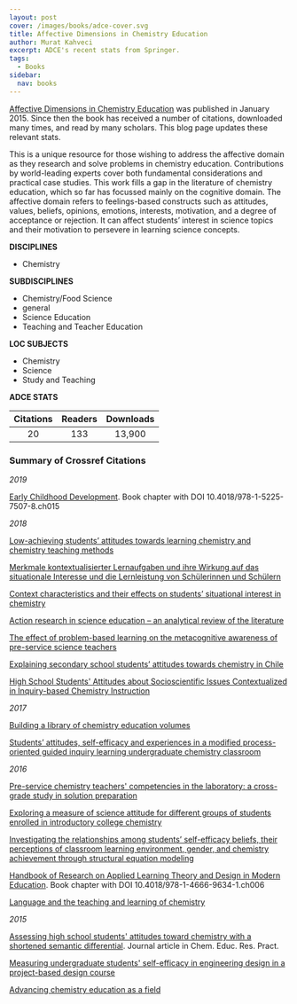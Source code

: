 ```yaml
---
layout: post
cover: /images/books/adce-cover.svg
title: Affective Dimensions in Chemistry Education
author: Murat Kahveci
excerpt: ADCE's recent stats from Springer.
tags: 
  - Books
sidebar:
  nav: books   
---
```


[Affective Dimensions in Chemistry Education](/yfg) was published in January 2015. Since then the book has received a number of citations, downloaded many times, and read by many scholars. This blog page updates these relevant stats.

This is a unique resource for those wishing to address the affective domain as they research and solve problems in chemistry education. Contributions by world-leading experts cover both fundamental considerations and practical case studies. This work fills a gap in the literature of chemistry education, which so far has focussed mainly on the cognitive domain. The affective domain refers to feelings-based constructs such as attitudes, values, beliefs, opinions, emotions, interests, motivation, and a degree of acceptance or rejection. It can affect students’ interest in science topics and their motivation to persevere in learning science concepts. 

__DISCIPLINES__

  - Chemistry

__SUBDISCIPLINES__

  - Chemistry/Food Science
  - general
  - Science Education
  - Teaching and Teacher Education
  
__LOC SUBJECTS__	

  - Chemistry
  - Science 
  - Study and Teaching

__ADCE STATS__

Citations  | Readers  |  Downloads
:--:|:---:|:--:
20  | 133  | 13,900



### Summary of Crossref Citations

_2019_

[Early Childhood Development](https://doi.org/10.4018/978-1-5225-7507-8.ch015). Book chapter with DOI 10.4018/978-1-5225-7507-8.ch015

_2018_

[Low-achieving students’ attitudes towards learning chemistry and chemistry teaching methods](https://doi.org/10.1039/C7RP00226B)

[Merkmale kontextualisierter Lernaufgaben und ihre Wirkung auf das situationale Interesse und die Lernleistung von Schülerinnen und Schülern](https://doi.org/10.1007/s40573-018-0077-8)

[Context characteristics and their effects on students’ situational interest in chemistry](https://doi.org/10.1080/09500693.2018.1470349)

[Action research in science education – an analytical review of the literature](https://doi.org/10.1080/09650792.2017.1358198)

[The effect of problem-based learning on the metacognitive awareness of pre-service science teachers](https://doi.org/10.1080/03055698.2018.1509783)

[Explaining secondary school students’ attitudes towards chemistry in Chile](https://doi.org/10.1039/C8RP00003D)

[High School Students' Attitudes about Socioscientific Issues Contextualized in Inquiry-based Chemistry Instruction](https://doi.org/10.1145/3206129.3239436)

_2017_

[Building a library of chemistry education volumes](https://doi.org/10.1039/C7RP90009K)

[Students’ attitudes, self-efficacy and experiences in a modified process-oriented guided inquiry learning undergraduate chemistry classroom](https://doi.org/10.1039/C6RP00233A)

_2016_

[Pre-service chemistry teachers' competencies in the laboratory: a cross-grade study in solution preparation](https://doi.org/10.1039/C5RP00147A)

[Exploring a measure of science attitude for different groups of students enrolled in introductory college chemistry](https://doi.org/10.1039/C5RP00185D)

[Investigating the relationships among students’ self-efficacy beliefs, their perceptions of classroom learning environment, gender, and chemistry achievement through structural equation modeling](https://doi.org/10.1080/02635143.2016.1174931)

[Handbook of Research on Applied Learning Theory and Design in Modern Education](https://doi.org/10.4018/978-1-4666-9634-1.ch006). Book chapter with DOI 10.4018/978-1-4666-9634-1.ch006

[Language and the teaching and learning of chemistry](https://doi.org/10.1039/C6RP90006B)

_2015_

[Assessing high school students' attitudes toward chemistry with a shortened semantic differential](https://doi.org/10.1039/C4RP00186A). Journal article in Chem. Educ. Res. Pract.

[Measuring undergraduate students' self-efficacy in engineering design in a project-based design course](https://doi.org/10.1109/FIE.2015.7344247)

[Advancing chemistry education as a field](https://doi.org/10.1039/C4RP90014F)
